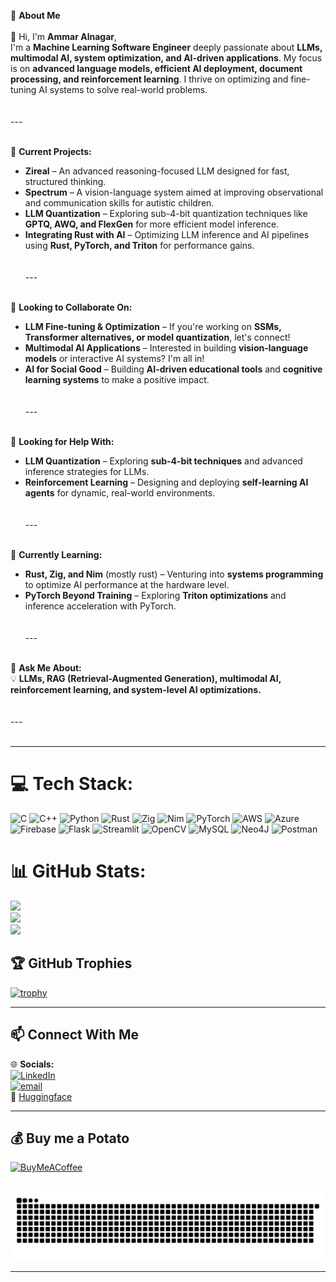 
🚀 **About Me**  
<br>👋 Hi, I'm **Ammar Alnagar**,  
I'm a **Machine Learning Software Engineer** deeply passionate about **LLMs, multimodal AI, system optimization, and AI-driven applications**. My focus is on **advanced language models, efficient AI deployment, document processing, and reinforcement learning**. I thrive on optimizing and fine-tuning AI systems to solve real-world problems.  
<br><br>---<br><br>

🔭 **Current Projects:**  
- **Zireal** – An advanced reasoning-focused LLM designed for fast, structured thinking.  
- **Spectrum** – A vision-language system aimed at improving observational and communication skills for autistic children.  
- **LLM Quantization** – Exploring sub-4-bit quantization techniques like **GPTQ, AWQ, and FlexGen** for more efficient model inference.  
- **Integrating Rust with AI** – Optimizing LLM inference and AI pipelines using **Rust, PyTorch, and Triton** for performance gains.  
<br><br>---<br><br>

👯 **Looking to Collaborate On:**  
- **LLM Fine-tuning & Optimization** – If you're working on **SSMs, Transformer alternatives, or model quantization**, let's connect!  
- **Multimodal AI Applications** – Interested in building **vision-language models** or interactive AI systems? I'm all in!  
- **AI for Social Good** – Building **AI-driven educational tools** and **cognitive learning systems** to make a positive impact.  
<br><br>---<br><br>

🤝 **Looking for Help With:**  
- **LLM Quantization** – Exploring **sub-4-bit techniques** and advanced inference strategies for LLMs.  
- **Reinforcement Learning** – Designing and deploying **self-learning AI agents** for dynamic, real-world environments.  
<br><br>---<br><br>

🌱 **Currently Learning:**  
- **Rust, Zig, and Nim** (mostly rust) – Venturing into **systems programming** to optimize AI performance at the hardware level.  
- **PyTorch Beyond Training** – Exploring **Triton optimizations** and inference acceleration with PyTorch.  
<br><br>---<br><br>

💬 **Ask Me About:**  
💡 **LLMs, RAG (Retrieval-Augmented Generation), multimodal AI, reinforcement learning, and system-level AI optimizations.**  
<br><br>---<br><br>


---

# 💻 **Tech Stack:**
![C](https://img.shields.io/badge/c-%2300599C.svg?style=for-the-badge&logo=c&logoColor=white) ![C++](https://img.shields.io/badge/c++-%2300599C.svg?style=for-the-badge&logo=c%2B%2B&logoColor=white) ![Python](https://img.shields.io/badge/python-3670A0?style=for-the-badge&logo=python&logoColor=ffdd54) ![Rust](https://img.shields.io/badge/rust-%23000000.svg?style=for-the-badge&logo=rust&logoColor=white) ![Zig](https://img.shields.io/badge/Zig-%23F7A41D.svg?style=for-the-badge&logo=zig&logoColor=white) ![Nim](https://img.shields.io/badge/nim-%23FFE953.svg?style=for-the-badge&logo=nim&logoColor=white) ![PyTorch](https://img.shields.io/badge/PyTorch-%23EE4C2C.svg?style=for-the-badge&logo=PyTorch&logoColor=white) ![AWS](https://img.shields.io/badge/AWS-%23FF9900.svg?style=for-the-badge&logo=amazon-aws&logoColor=white) ![Azure](https://img.shields.io/badge/azure-%230072C6.svg?style=for-the-badge&logo=microsoftazure&logoColor=white) ![Firebase](https://img.shields.io/badge/firebase-%23039BE5.svg?style=for-the-badge&logo=firebase) ![Flask](https://img.shields.io/badge/flask-%23000.svg?style=for-the-badge&logo=flask&logoColor=white) ![Streamlit](https://img.shields.io/badge/Streamlit-%23FE4B4B.svg?style=for-the-badge&logo=streamlit&logoColor=white) ![OpenCV](https://img.shields.io/badge/opencv-%23white.svg?style=for-the-badge&logo=opencv&logoColor=white) ![MySQL](https://img.shields.io/badge/mysql-4479A1.svg?style=for-the-badge&logo=mysql&logoColor=white) ![Neo4J](https://img.shields.io/badge/Neo4j-008CC1?style=for-the-badge&logo=neo4j&logoColor=white) ![Postman](https://img.shields.io/badge/Postman-FF6C37?style=for-the-badge&logo=postman&logoColor=white) 

# 📊 **GitHub Stats:**
![](https://github-readme-stats.vercel.app/api?username=Ammar-Alnagar&theme=dark&hide_border=false&include_all_commits=true&count_private=true)<br/>
![](https://nirzak-streak-stats.vercel.app/?user=Ammar-Alnagar&theme=dark&hide_border=false)<br/>
![](https://github-readme-stats.vercel.app/api/top-langs/?username=Ammar-Alnagar&theme=dark&hide_border=false&include_all_commits=true&count_private=true&layout=compact)

## 🏆 **GitHub Trophies**

[![trophy](https://github-profile-trophy.vercel.app/?username=ryo-ma&theme=onedark)](https://github.com/ammar-alnagar/github-profile-trophy)

---

## 📫 **Connect With Me**  
🌐 **Socials:**  
[![LinkedIn](https://img.shields.io/badge/LinkedIn-%230077B5.svg?logo=linkedin&logoColor=white)](https://linkedin.com/in/ammar-alnagar-393413201)  
[![email](https://img.shields.io/badge/Email-D14836?logo=gmail&logoColor=white)](mailto:Ammaralnagar416@gmail.com)  
🤗 [Huggingface](https://huggingface.co/Daemontatox)

---

## 💰 **Buy me a Potato**  
[![BuyMeACoffee](https://img.shields.io/badge/Buy%20Me%20a%20Coffee-ffdd00?style=for-the-badge&logo=buy-me-a-coffee&logoColor=black)](https://buymeacoffee.com/Daemontatox) 

<br clear="both">

<img src="https://raw.githubusercontent.com/Ammar-Alnagar/Ammar-Alnagar/output/snake.svg" alt="Snake animation" />

---

